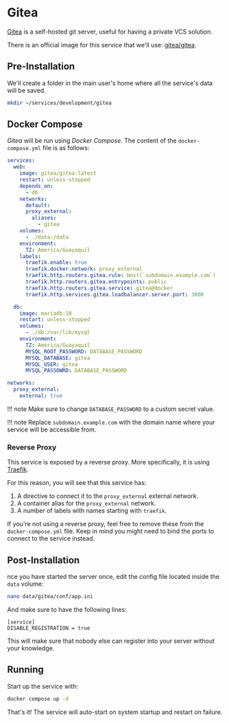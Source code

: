 # Gitea

[Gitea](https://gitea.io/en-us/) is a self-hosted git server, useful for having a private VCS solution.

There is an official image for this service that we'll use: [gitea/gitea](https://hub.docker.com/r/gitea/gitea/).

## Pre-Installation

We'll create a folder in the main user's home where all the service's data will be saved.

```bash
mkdir ~/services/development/gitea
```

## Docker Compose

*Gitea* will be run using *Docker Compose*. The content of the `docker-compose.yml` file is as follows:

```yaml
services:
  web:
    image: gitea/gitea:latest
    restart: unless-stopped
    depends_on:
      - db
    networks:
      default:
      proxy_external:
        aliases:
          - gitea
    volumes:
      - ./data:/data
    environment:
      TZ: America/Guayaquil
    labels:
      traefik.enable: true
      traefik.docker.network: proxy_external
      traefik.http.routers.gitea.rule: Host(`subdomain.example.com`)
      traefik.http.routers.gitea.entrypoints: public
      traefik.http.routers.gitea.service: gitea@docker
      traefik.http.services.gitea.loadbalancer.server.port: 3000

  db:
    image: mariadb:10
    restart: unless-stopped
    volumes:
      - ./db:/var/lib/mysql
    environment:
      TZ: America/Guayaquil
      MYSQL_ROOT_PASSWORD: DATABASE_PASSWORD
      MYSQL_DATABASE: gitea
      MYSQL_USER: gitea
      MYSQL_PASSOWRD: DATABASE_PASSWORD

networks:
  proxy_external:
    external: true
```

!!! note
    Make sure to change `DATABASE_PASSWORD` to a custom secret value.

!!! note
    Replace `subdomain.example.com` with the domain name where your service will be accessible from.

### Reverse Proxy

This service is exposed by a reverse proxy. More specifically, it is using [Traefik](../networking/traefik.md).

For this reason, you will see that this service has:

1. A directive to connect it to the `proxy_external` external network.
2. A container alias for the `proxy_external` network.
3. A number of labels with names starting with `traefik`.

If you're not using a reverse proxy, feel free to remove these from the `docker-compose.yml` file.
Keep in mind you might need to bind the ports to connect to the service instead.

## Post-Installation

nce you have started the server once, edit the config file located inside the `data` volume:

```bash
nano data/gitea/conf/app.ini
```

And make sure to have the following lines:

```text
[service]
DISABLE_REGISTRATION = true
```

This will make sure that nobody else can register into your server without your knowledge.

## Running

Start up the service with:

```bash
docker compose up -d
```

That's it! The service will auto-start on system startup and restart on failure.
